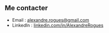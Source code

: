 ## Me contacter
- Email : [alexandre.rogues@gmail.com](mailto:alexandre.rogues@gmail.com)
- LinkedIn : [linkedin.com/in/AlexandreRogues](https://www.linkedin.com/in/AlexandreRogues)
